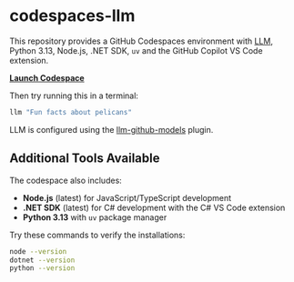 # codespaces-llm

This repository provides a GitHub Codespaces environment with [LLM](https://llm.datasette.io/), Python 3.13, Node.js, .NET SDK, `uv` and the GitHub Copilot VS Code extension.

**[Launch Codespace](https://codespaces.new/simonw/codespaces-llm?quickstart=1)**

Then try running this in a terminal:
```bash
llm "Fun facts about pelicans"
```
LLM is configured using the [llm-github-models](https://github.com/tonybaloney/llm-github-models) plugin.

## Additional Tools Available

The codespace also includes:
- **Node.js** (latest) for JavaScript/TypeScript development
- **.NET SDK** (latest) for C# development with the C# VS Code extension
- **Python 3.13** with `uv` package manager

Try these commands to verify the installations:
```bash
node --version
dotnet --version
python --version
```
